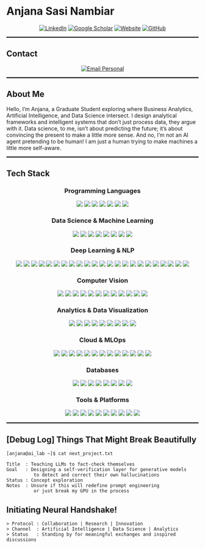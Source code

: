 # Anjana Sasi Nambiar

<div align="center">
  
[![LinkedIn](https://img.shields.io/badge/LinkedIn-anjanasnambiar-1C1C1C?style=for-the-badge&logo=linkedin&logoColor=white)](https://www.linkedin.com/in/anjanasnambiar)
[![Google Scholar](https://img.shields.io/badge/Google_Scholar-Anjana_S_Nambiar-333333?style=for-the-badge&logo=google-scholar&logoColor=white)](https://tinyurl.com/googlescholar-asnambiar)
[![Website](https://img.shields.io/badge/Website-Portfolio-000000?style=for-the-badge&logo=netlify&logoColor=white)](https://www.anjanasnambiar.com)
[![GitHub](https://img.shields.io/badge/GitHub-Profile-555555?style=for-the-badge&logo=github&logoColor=white)](https://github.com/anjaanasnambiar)

</div>

<hr style="border: 0.5px solid #444;" />

## Contact

<div align="center">

[![Email Personal](https://img.shields.io/badge/Email-anjanasasinambiar%40gmail.com-333333?style=for-the-badge&logo=gmail&logoColor=white)](mailto:anjanasasinambiar@gmail.com)

</div>

<hr style="border: 0.5px solid #444;" />

## About Me

Hello, I’m Anjana, a Graduate Student exploring where Business Analytics, Artificial Intelligence, and Data Science intersect. I design analytical frameworks and intelligent systems that don’t just process data, they argue with it.
Data science, to me, isn’t about predicting the future; it’s about convincing the present to make a little more sense. And no, I’m not an AI agent pretending to be human! I am just a human trying to make machines a little more self-aware. 


<hr style="border: 0.5px solid #444;" />

## Tech Stack

<div align="center">


### Programming Languages
<img src="https://img.shields.io/badge/Python-1C1C1C?style=for-the-badge&logo=python&logoColor=white" />
<img src="https://img.shields.io/badge/Java-333333?style=for-the-badge&logo=openjdk&logoColor=white" />
<img src="https://img.shields.io/badge/Go_(Golang)-555555?style=for-the-badge&logo=go&logoColor=white" />
<img src="https://img.shields.io/badge/R-1C1C1C?style=for-the-badge&logo=r&logoColor=white" />
<img src="https://img.shields.io/badge/MATLAB-000000?style=for-the-badge&logo=mathworks&logoColor=white" />
<img src="https://img.shields.io/badge/SQL-333333?style=for-the-badge&logo=mysql&logoColor=white" />
<img src="https://img.shields.io/badge/Bash-555555?style=for-the-badge&logo=gnu-bash&logoColor=white" />

### Data Science & Machine Learning
<img src="https://img.shields.io/badge/Scikit_learn-000000?style=for-the-badge&logo=scikit-learn&logoColor=white" />
<img src="https://img.shields.io/badge/Ensemble_Boosting_(XGBoost_LightGBM_CatBoost)-1C1C1C?style=for-the-badge" />
<img src="https://img.shields.io/badge/PyTorch-333333?style=for-the-badge&logo=pytorch&logoColor=white" />
<img src="https://img.shields.io/badge/TensorFlow-555555?style=for-the-badge&logo=tensorflow&logoColor=white" />
<img src="https://img.shields.io/badge/Keras-000000?style=for-the-badge&logo=keras&logoColor=white" />
<img src="https://img.shields.io/badge/StatsModels-1C1C1C?style=for-the-badge" />
<img src="https://img.shields.io/badge/Optuna-333333?style=for-the-badge" />
<img src="https://img.shields.io/badge/MLflow-555555?style=for-the-badge&logo=mlflow&logoColor=white" />

### Deep Learning & NLP
<img src="https://img.shields.io/badge/Hugging_Face_Transformers-000000?style=for-the-badge" />
<img src="https://img.shields.io/badge/OpenAI_(GPT_models)-1C1C1C?style=for-the-badge&logo=openai&logoColor=white" />
<img src="https://img.shields.io/badge/Claude-333333?style=for-the-badge" />
<img src="https://img.shields.io/badge/Gemini-555555?style=for-the-badge" />
<img src="https://img.shields.io/badge/LangChain-000000?style=for-the-badge&logo=chainlink&logoColor=white" />
<img src="https://img.shields.io/badge/spaCy-1C1C1C?style=for-the-badge&logo=spacy&logoColor=white" />
<img src="https://img.shields.io/badge/NLTK-333333?style=for-the-badge" />
<img src="https://img.shields.io/badge/SentenceTransformers-555555?style=for-the-badge" />
<img src="https://img.shields.io/badge/BERT-000000?style=for-the-badge" />
<img src="https://img.shields.io/badge/LLaMA-1C1C1C?style=for-the-badge" />
<img src="https://img.shields.io/badge/Generative_AI_(RAG_%26_Vector_Databases)-333333?style=for-the-badge" />
<img src="https://img.shields.io/badge/Pinecone-555555?style=for-the-badge" />
<img src="https://img.shields.io/badge/FAISS-000000?style=for-the-badge" />
<img src="https://img.shields.io/badge/Weaviate-1C1C1C?style=for-the-badge" />
<img src="https://img.shields.io/badge/LLM_Fine_Tuning-333333?style=for-the-badge" />
<img src="https://img.shields.io/badge/TensorRT-555555?style=for-the-badge" />
<img src="https://img.shields.io/badge/TensorRT_LLM-000000?style=for-the-badge" />
<img src="https://img.shields.io/badge/ONNX_Runtime-1C1C1C?style=for-the-badge" />
<img src="https://img.shields.io/badge/vLLM-333333?style=for-the-badge" />
<img src="https://img.shields.io/badge/SGLang-555555?style=for-the-badge" />
<img src="https://img.shields.io/badge/Quantization_%26_Pruning-000000?style=for-the-badge" />
<img src="https://img.shields.io/badge/Mixed_Precision_Training-1C1C1C?style=for-the-badge" />
<img src="https://img.shields.io/badge/GPU_Inference_Optimization-333333?style=for-the-badge" />

### Computer Vision
<img src="https://img.shields.io/badge/OpenCV-000000?style=for-the-badge&logo=opencv&logoColor=white" />
<img src="https://img.shields.io/badge/MediaPipe-1C1C1C?style=for-the-badge&logo=google&logoColor=white" />
<img src="https://img.shields.io/badge/Dlib-333333?style=for-the-badge" />
<img src="https://img.shields.io/badge/YOLOv8-555555?style=for-the-badge" />
<img src="https://img.shields.io/badge/Detectron2-000000?style=for-the-badge" />
<img src="https://img.shields.io/badge/torchvision-1C1C1C?style=for-the-badge" />
<img src="https://img.shields.io/badge/Tesseract_OCR-333333?style=for-the-badge" />
<img src="https://img.shields.io/badge/LayoutLM-555555?style=for-the-badge" />
<img src="https://img.shields.io/badge/Vision_Transformers_(CLIP_ViT_SAM_DINOv2)-000000?style=for-the-badge" />
<img src="https://img.shields.io/badge/Amazon_Rekognition-1C1C1C?style=for-the-badge&logo=amazon-aws&logoColor=white" />
<img src="https://img.shields.io/badge/Azure_Computer_Vision-333333?style=for-the-badge&logo=microsoft-azure&logoColor=white" />
<img src="https://img.shields.io/badge/Google_Cloud_Vision_API-555555?style=for-the-badge&logo=google-cloud&logoColor=white" />

### Analytics & Data Visualization
<img src="https://img.shields.io/badge/Tableau-000000?style=for-the-badge&logo=tableau&logoColor=white" />
<img src="https://img.shields.io/badge/Power_BI-1C1C1C?style=for-the-badge&logo=power-bi&logoColor=white" />
<img src="https://img.shields.io/badge/Looker_Studio-333333?style=for-the-badge&logo=looker&logoColor=white" />
<img src="https://img.shields.io/badge/Plotly-555555?style=for-the-badge&logo=plotly&logoColor=white" />
<img src="https://img.shields.io/badge/Matplotlib-000000?style=for-the-badge" />
<img src="https://img.shields.io/badge/Seaborn-1C1C1C?style=for-the-badge" />
<img src="https://img.shields.io/badge/Dash-333333?style=for-the-badge" />
<img src="https://img.shields.io/badge/Excel-555555?style=for-the-badge&logo=microsoft-excel&logoColor=white" />
<img src="https://img.shields.io/badge/Superset-000000?style=for-the-badge" />

### Cloud & MLOps
<img src="https://img.shields.io/badge/AWS_(S3_EC2_Lambda_SageMaker_Glue_EMR_Redshift)-1C1C1C?style=for-the-badge&logo=amazon-aws&logoColor=white" />
<img src="https://img.shields.io/badge/Google_Cloud_(Vertex_AI_BigQuery_Dataflow_Cloud_Run)-333333?style=for-the-badge&logo=google-cloud&logoColor=white" />
<img src="https://img.shields.io/badge/Azure_(Blob_Storage_Cognitive_Services)-555555?style=for-the-badge&logo=microsoft-azure&logoColor=white" />
<img src="https://img.shields.io/badge/Docker-000000?style=for-the-badge&logo=docker&logoColor=white" />
<img src="https://img.shields.io/badge/Kubernetes-1C1C1C?style=for-the-badge&logo=kubernetes&logoColor=white" />
<img src="https://img.shields.io/badge/Terraform-333333?style=for-the-badge&logo=terraform&logoColor=white" />
<img src="https://img.shields.io/badge/FastAPI-555555?style=for-the-badge&logo=fastapi&logoColor=white" />
<img src="https://img.shields.io/badge/Flask-000000?style=for-the-badge&logo=flask&logoColor=white" />
<img src="https://img.shields.io/badge/REST_APIs-1C1C1C?style=for-the-badge" />
<img src="https://img.shields.io/badge/Jenkins-333333?style=for-the-badge&logo=jenkins&logoColor=white" />
<img src="https://img.shields.io/badge/MLflow-555555?style=for-the-badge&logo=mlflow&logoColor=white" />
<img src="https://img.shields.io/badge/Databricks-000000?style=for-the-badge&logo=databricks&logoColor=white" />
<img src="https://img.shields.io/badge/Hugging_Face_Inference_Endpoints-1C1C1C?style=for-the-badge" />

### Databases
<img src="https://img.shields.io/badge/PostgreSQL-000000?style=for-the-badge&logo=postgresql&logoColor=white" />
<img src="https://img.shields.io/badge/MySQL-1C1C1C?style=for-the-badge&logo=mysql&logoColor=white" />
<img src="https://img.shields.io/badge/MongoDB-333333?style=for-the-badge&logo=mongodb&logoColor=white" />
<img src="https://img.shields.io/badge/Cassandra-555555?style=for-the-badge&logo=apache-cassandra&logoColor=white" />
<img src="https://img.shields.io/badge/Snowflake-000000?style=for-the-badge&logo=snowflake&logoColor=white" />
<img src="https://img.shields.io/badge/BigQuery-1C1C1C?style=for-the-badge&logo=google-cloud&logoColor=white" />
<img src="https://img.shields.io/badge/Redshift-333333?style=for-the-badge&logo=amazon-redshift&logoColor=white" />
<img src="https://img.shields.io/badge/Serverless_DBs_(Neon_PlanetScale)-555555?style=for-the-badge" />

### Tools & Platforms
<img src="https://img.shields.io/badge/Jupyter-000000?style=for-the-badge&logo=jupyter&logoColor=white" />
<img src="https://img.shields.io/badge/Git-1C1C1C?style=for-the-badge&logo=git&logoColor=white" />
<img src="https://img.shields.io/badge/GitHub_Actions-333333?style=for-the-badge&logo=github-actions&logoColor=white" />
<img src="https://img.shields.io/badge/Conda-555555?style=for-the-badge&logo=anaconda&logoColor=white" />
<img src="https://img.shields.io/badge/KNIME-000000?style=for-the-badge" />
<img src="https://img.shields.io/badge/Linux/Unix-1C1C1C?style=for-the-badge&logo=linux&logoColor=white" />
<img src="https://img.shields.io/badge/VS_Code-333333?style=for-the-badge&logo=visual-studio-code&logoColor=white" />
<img src="https://img.shields.io/badge/Notion-555555?style=for-the-badge&logo=notion&logoColor=white" />
<img src="https://img.shields.io/badge/Slack_API-000000?style=for-the-badge&logo=slack&logoColor=white" />
<img src="https://img.shields.io/badge/Postman-1C1C1C?style=for-the-badge&logo=postman&logoColor=white" />

</div>


<hr style="border: 0.5px solid #444;" />

## [Debug Log] Things That Might Break Beautifully

<div>

```
[anjana@ai_lab ~]$ cat next_project.txt

Title  : Teaching LLMs to fact-check themselves
Goal   : Designing a self-verification layer for generative models 
          to detect and correct their own hallucinations
Status : Concept exploration
Notes  : Unsure if this will redefine prompt engineering 
          or just break my GPU in the process
```

</div>

## Initiating Neural Handshake!
```
> Protocol : Collaboration | Research | Innovation  
> Channel  : Artificial Intelligence | Data Science | Analytics  
> Status   : Standing by for meaningful exchanges and inspired discussions  
```

